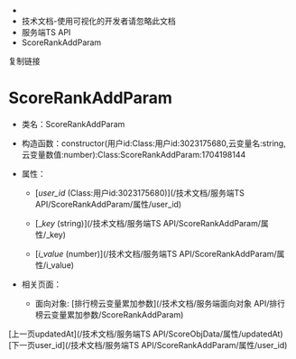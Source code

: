   * [](/)
  * 技术文档-使用可视化的开发者请忽略此文档
  * 服务端TS API
  * ScoreRankAddParam

复制链接

# ScoreRankAddParam

  * 类名：ScoreRankAddParam

  * 构造函数：constructor(用户id:Class:用户id:3023175680,云变量名:string,云变量数值:number):Class:ScoreRankAddParam:1704198144

  * 属性：

    * [_user_id_ (Class:用户id:3023175680)](/技术文档/服务端TS API/ScoreRankAddParam/属性/user_id)

    * [__key_ (string)](/技术文档/服务端TS API/ScoreRankAddParam/属性/_key)

    * [_i_value_ (number)](/技术文档/服务端TS API/ScoreRankAddParam/属性/i_value)

  * 相关页面：

    * 面向对象: [排行榜云变量累加参数](/技术文档/服务端面向对象 API/排行榜云变量累加参数/ScoreRankAddParam)

[上一页updatedAt](/技术文档/服务端TS
API/ScoreObjData/属性/updatedAt)[下一页user_id](/技术文档/服务端TS
API/ScoreRankAddParam/属性/user_id)


